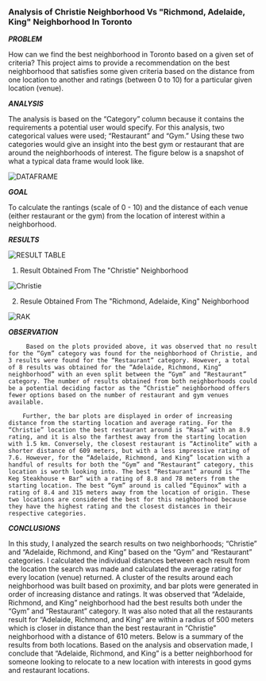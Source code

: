 ### **Analysis of Christie Neighborhood Vs "Richmond, Adelaide, King" Neighborhood In Toronto**

**_PROBLEM_**

How can we find the best neighborhood in Toronto based on a given set of criteria? This project aims to provide a recommendation on the best neighborhood that satisfies some given criteria based on the distance from one location to another and ratings (between 0 to 10) for a particular given location (venue).

**_ANALYSIS_**

The analysis is based on the “Category” column because it contains the requirements a potential user would specify. For this analysis, two categorical values were used; “Restaurant” and “Gym.” Using these two categories would give an insight into the best gym or restaurant that are around the neighborhoods of interest. The figure below is a snapshot of what a typical data frame would look like.

![DATAFRAME](https://user-images.githubusercontent.com/36754815/108545632-0812db80-72b6-11eb-8ff0-d6a631d901af.PNG)

**_GOAL_**

To calculate the rantings (scale of 0 - 10) and the distance of each venue (either restaurant or the gym) from the location of interest within a neighborhood.

**_RESULTS_**

![RESULT TABLE](https://user-images.githubusercontent.com/36754815/108546095-a56e0f80-72b6-11eb-84be-b31dff16103f.PNG)

1. Result Obtained From The "Christie" Neighborhood

![Christie](https://user-images.githubusercontent.com/36754815/108545018-3c39cc80-72b5-11eb-85e1-cd4d55e4c377.PNG)

2. Resule Obtained From The "Richmond, Adelaide, King" Neighborhood

![RAK](https://user-images.githubusercontent.com/36754815/108545104-58d60480-72b5-11eb-9dde-54757a7d37ea.PNG)

**_OBSERVATION_**

         Based on the plots provided above, it was observed that no result for the “Gym” category was found for the neighborhood of Christie, and 3 results were found for the “Restaurant” category. However, a total of 8 results was obtained for the “Adelaide, Richmond, King” neighborhood” with an even split between the “Gym” and “Restaurant” category. The number of results obtained from both neighborhoods could be a potential deciding factor as the “Christie” neighborhood offers fewer options based on the number of restaurant and gym venues available.

        Further, the bar plots are displayed in order of increasing distance from the starting location and average rating. For the “Christie” location the best restaurant around is “Rasa” with an 8.9 rating, and it is also the farthest away from the starting location with 1.5 km. Conversely, the closest restaurant is “Actinolite” with a shorter distance of 609 meters, but with a less impressive rating of 7.6. However, for the “Adelaide, Richmond, and King” location with a handful of results for both the “Gym” and “Restaurant” category, this location is worth looking into. The best “Restaurant” around is “The Keg Steakhouse + Bar” with a rating of 8.8 and 78 meters from the starting location. The best “Gym” around is called “Equinox” with a rating of 8.4 and 315 meters away from the location of origin. These two locations are considered the best for this neighborhood because they have the highest rating and the closest distances in their respective categories.

**_CONCLUSIONS_**

In this study, I analyzed the search results on two neighborhoods; “Christie” and “Adelaide, Richmond, and King” based on the “Gym” and “Restaurant” categories. I calculated the individual distances between each result from the location the search was made and calculated the average rating for every location (venue) returned. A cluster of the results around each neighborhood was built based on proximity, and bar plots were generated in order of increasing distance and ratings. It was observed that “Adelaide, Richmond, and King” neighborhood had the best results both under the “Gym” and “Restaurant” category. It was also noted that all the restaurants result for “Adelaide, Richmond, and King” are within a radius of 500 meters which is closer in distance than the best restaurant in “Christie” neighborhood with a distance of 610 meters. Below is a summary of the results from both locations. Based on the analysis and observation made, I conclude that “Adelaide, Richmond, and King” is a better neighborhood for someone looking to relocate to a new location with interests in good gyms and restaurant locations.


